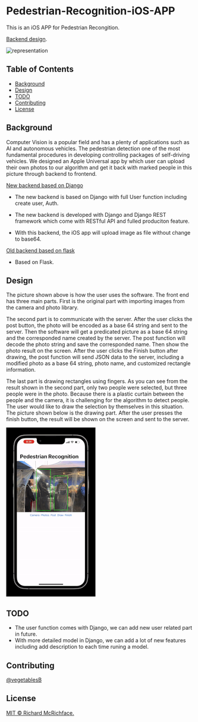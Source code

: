 # Pedestrian-Recognition-iOS-APP
This is an iOS APP for Pedestrian Recongition.

[Backend design](https://github.com/vegetablesB/Pedestrian-Recognition-Backend).

![representation](https://github.com/vegetablesB/Pedestrian-Recognition-iOS-APP/blob/main/ezgif.com-gif-maker-3.gif)

## Table of Contents

- [Background](#background)
- [Design](#design)
- [TODO](#todo)
- [Contributing](#contributing)
- [License](#license)

## Background
Computer Vision is a popular field and has a plenty of applications such as AI and autonomous vehicles. The pedestrian detection one of the most fundamental procedures in developing controlling packages of self-driving vehicles. We designed an Apple Universal app by which user can upload their own photos to our algorithm and get it back with marked people in this picture through backend to frontend.

[New backend based on Django](https://github.com/vegetablesB/Pedestrian-Recognition-Backend-Django)

- The new backend is based on Django with full User function including create user, Auth.

- The new backend is developed with Django and Django REST framework which come with RESTful API and fulled produciton feature.

- With this backend, the iOS app will upload image as file without change to base64.

[Old backend based on flask](https://github.com/vegetablesB/Pedestrian-Recognition-Backend)

- Based on Flask.

## Design
The picture shown above is how the user uses the software. The front end has three main parts. First is the original part with importing images from the camera and photo library. 

The second part is to communicate with the server. 
After the user clicks the post button, the photo will be encoded as a base 64 string and sent to the server. Then the software will get a predicated picture as a base 64 string and the corresponded name created by the server. The post function will decode the photo string and save the corresponded name. Then show the photo result on the screen.
After the user clicks the Finish button after drawing, the post function will send JSON data to the server, including a modified photo as a base 64 string, photo name, and customized rectangle information.

The last part is drawing rectangles using fingers. 
As you can see from the result shown in the second part, only two people were selected, but three people were in the photo. Because there is a plastic curtain between the people and the camera, it is challenging for the algorithm to detect people. The user would like to draw the selection by themselves in this situation. The picture shown below is the drawing part. After the user presses the finish button, the result will be shown on the screen and sent to the server.

![representation](https://github.com/vegetablesB/Pedestrian-Recognition-iOS-APP/blob/main/ezgif.com-gif-maker-2.gif)


## TODO

- The user function comes with Django, we can add new user related part in future.
- With more detailed model in Django, we can add a lot of new features including add description to each time runing a model.



## Contributing
[@vegetablesB](https://github.com/vegetablesB)

## License
[MIT © Richard McRichface.](../LICENSE)



